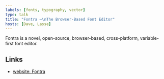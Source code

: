 ```yaml
---
labels: [fonts, typography, vector]
type: talk
title: "Fontra —\nThe Browser-Based Font Editor"
hosts: [Dave, Lasse]
---
```


Fontra is a novel, open-source, browser-based, cross-platform, variable-first font editor.

## Links

* [website: Fontra](https://fontra.xyz/)
